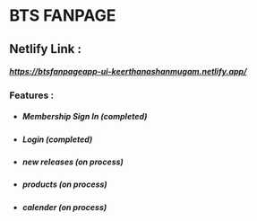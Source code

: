 # BTS FANPAGE

## Netlify Link :
   ##### https://btsfanpageapp-ui-keerthanashanmugam.netlify.app/

### Features :
* ##### Membership Sign In (completed)
* ##### Login (completed)
* ##### new releases (on process)
* ##### products (on process)
* ##### calender (on process)